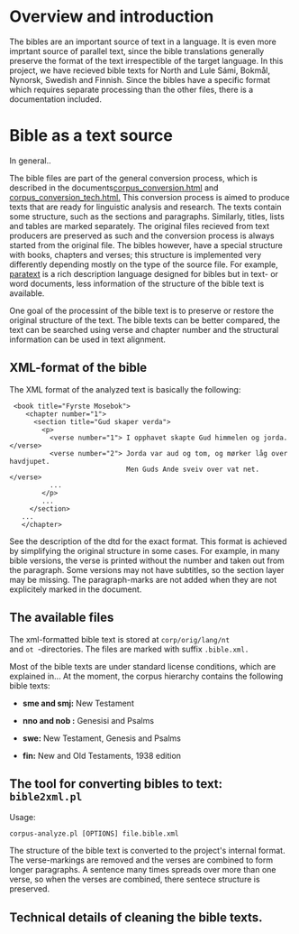 Overview and introduction
=========================

The bibles are an important source of text in a language. It is even
more imprtant source of parallel text, since the bible translations
generally preserve the format of the text irrespectible of the target
language. In this project, we have recieved bible texts for North and
Lule Sámi, Bokmål, Nynorsk, Swedish and Finnish. Since the bibles have a
specific format which requires separate processing than the other files,
there is a documentation included.

Bible as a text source
======================

In general..

The bible files are part of the general conversion process, which is
described in the
documents[corpus\_conversion.html](corpus_conversion.html) and
[corpus\_conversion\_tech.html.](corpus_conversion_tech.html) This
conversion process is aimed to produce texts that are ready for
linguistic analysis and research. The texts contain some structure, such
as the sections and paragraphs. Similarly, titles, lists and tables are
marked separately. The original files recieved from text producers are
preserved as such and the conversion process is always started from the
original file. The bibles however, have a special structure with books,
chapters and verses; this structure is implemented very differently
depending mostly on the type of the source file. For example,
[paratext](http://confluence.ubs-icap.org/display/USFM/Home) is a rich
description language designed for bibles but in text- or word documents,
less information of the structure of the bible text is available.

One goal of the processint of the bible text is to preserve or restore
the original structure of the text. The bible texts can be better
compared, the text can be searched using verse and chapter number and
the structural information can be used in text alignment.

XML-format of the bible
-----------------------

The XML format of the analyzed text is basically the following:

     <book title="Fyrste Mosebok">
        <chapter number="1">
          <section title="Gud skaper verda">
            <p>
              <verse number="1"> I opphavet skapte Gud himmelen og jorda.   </verse>
              <verse number="2"> Jorda var aud og tom, og mørker låg over havdjupet.
                                 Men Guds Ande sveiv over vat net. </verse>
              ...
            </p>
            ...
         </section>
       ...
       </chapter>

See the description of the dtd for the exact format. This format is
achieved by simplifying the original structure in some cases. For
example, in many bible versions, the verse is printed without the number
and taken out from the paragraph. Some versions may not have subtitles,
so the section layer may be missing. The paragraph-marks are not added
when they are not explicitely marked in the document.

The available files
-------------------

The xml-formatted bible text is stored at
`corp/orig/lang/nt             `and `ot `-directories. The files are
marked with suffix `.bible.xml.`

Most of the bible texts are under standard license conditions, which are
explained in... At the moment, the corpus hierarchy contains the
following bible texts:

-   **sme and smj:**
    New Testament

<!-- -->

-   **nno and nob :**
    Genesisi and Psalms

<!-- -->

-   **swe:**
    New Testament, Genesis and Psalms

<!-- -->

-   **fin:**
    New and Old Testaments, 1938 edition

The tool for converting bibles to text: `bible2xml.pl`
------------------------------------------------------

Usage:

    corpus-analyze.pl [OPTIONS] file.bible.xml

The structure of the bible text is converted to the project's internal
format. The verse-markings are removed and the verses are combined to
form longer paragraphs. A sentence many times spreads over more than one
verse, so when the verses are combined, there sentece structure is
preserved.

Technical details of cleaning the bible texts.
----------------------------------------------
